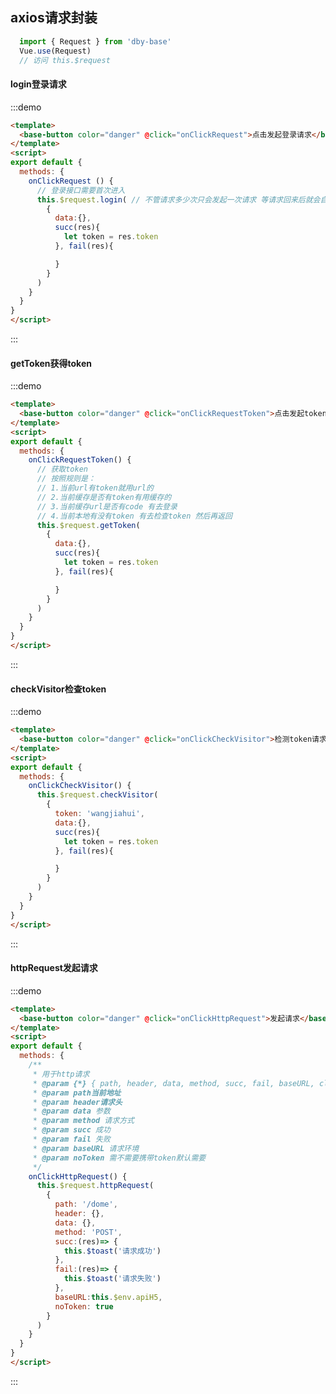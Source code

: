 <script>
export default {
  methods: {
    onClickRequest () {
      this.$request.login(
        { 
          data:{}, 
          succ(res){
            let token = res.token
          }, fail(res){

          } 
        }
      )
    },
    onClickRequestToken() {
      this.$request.getToken(
        { 
          data:{}, 
          succ(res){
            let token = res.token
          }, fail(res){

          } 
        }
      )
    },
    onClickCheckVisitor() {
      this.$request.checkVisitor(
        { 
          token: 'wangjiahui',
          data:{}, 
          succ(res){
            let token = res.token
          }, fail(res){

          } 
        }
      )
    },
    onClickHttpRequest() {
      this.$request.httpRequest(
        {
          path: '/dome',
          header: {},
          data: {},
          method: 'POST',
          succ:(res)=> {
            this.$toast('请求成功')
          },
          fail:(res)=> {
            this.$toast('请求失败')
          },
          baseURL:this.$env.apiH5,
          noToken: true
        }
      )
    }
  }
}
</script>
## axios请求封装
```javascript
  import { Request } from 'dby-base'
  Vue.use(Request)
  // 访问 this.$request
```
#### login登录请求
:::demo
``` html
<template>
  <base-button color="danger" @click="onClickRequest">点击发起登录请求</base-button>
</template>
<script>
export default {
  methods: {
    onClickRequest () {
      // 登录接口需要首次进入
      this.$request.login( // 不管请求多少次只会发起一次请求 等请求回来后就会自动回调
        { 
          data:{}, 
          succ(res){
            let token = res.token
          }, fail(res){

          } 
        }
      )
    }
  }
}
</script>
```
:::
#### getToken获得token
:::demo
``` html
<template>
  <base-button color="danger" @click="onClickRequestToken">点击发起token请求</base-button>
</template>
<script>
export default {
  methods: {
    onClickRequestToken() {
      // 获取token 
      // 按照规则是：
      // 1.当前url有token就用url的 
      // 2.当前缓存是否有token有用缓存的
      // 3.当前缓存url是否有code 有去登录
      // 4.当前本地有没有token 有去检查token 然后再返回
      this.$request.getToken( 
        { 
          data:{}, 
          succ(res){
            let token = res.token
          }, fail(res){

          } 
        }
      )
    }
  }
}
</script>
```
:::

#### checkVisitor检查token
:::demo
``` html
<template>
  <base-button color="danger" @click="onClickCheckVisitor">检测token请求</base-button>
</template>
<script>
export default {
  methods: {
    onClickCheckVisitor() {
      this.$request.checkVisitor(
        { 
          token: 'wangjiahui',
          data:{}, 
          succ(res){
            let token = res.token
          }, fail(res){

          } 
        }
      )
    }
  }
}
</script>
```
:::

#### httpRequest发起请求
:::demo
``` html
<template>
  <base-button color="danger" @click="onClickHttpRequest">发起请求</base-button>
</template>
<script>
export default {
  methods: {
    /**
     * 用于http请求
     * @param {*} { path, header, data, method, succ, fail, baseURL, clog }
     * @param path当前地址
     * @param header请求头
     * @param data 参数
     * @param method 请求方式
     * @param succ 成功
     * @param fail 失败
     * @param baseURL 请求环境
     * @param noToken 需不需要携带token默认需要
     */
    onClickHttpRequest() {
      this.$request.httpRequest(
        {
          path: '/dome',
          header: {},
          data: {},
          method: 'POST',
          succ:(res)=> {
            this.$toast('请求成功')
          },
          fail:(res)=> {
            this.$toast('请求失败')
          },
          baseURL:this.$env.apiH5,
          noToken: true
        }
      )
    }
  }
}
</script>
```
:::
